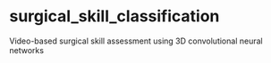 # surgical_skill_classification

Video-based surgical skill assessment using 3D convolutional neural networks